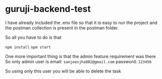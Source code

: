 # guruji-backend-test

I have already included the .env file so that it is easy to run the project and the postman collection is present in the postman folder.

So all you have to do is that 

``` npm install ```
``` npm start ```

One more important thing is that the admin feature requirement was there
So only admin user is
email: ``` sanjeevjha882@gmail.com ```
password: ``` 123456 ```

So using only this user you will be able to delete the task